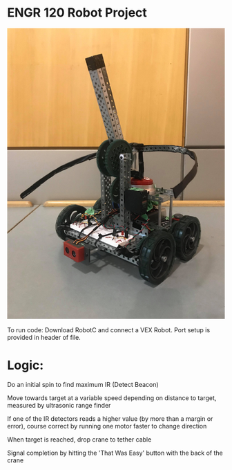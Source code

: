 # ENGR 120 Robot Project

![Image of Robot](https://github.com/faesalm/ENGR-120/blob/master/55532051_314950109166214_3761898048532250624_n.jpg)

To run code: Download RobotC and connect a VEX Robot. Port setup is provided in header of file. 


# Logic: 

Do an initial spin to find maximum IR (Detect Beacon) 

Move towards target at a variable speed depending on distance to target, measured by ultrasonic range finder 

If one of the IR detectors reads a higher value (by more than a margin or error), course correct by running one motor faster to change direction

When target is reached, drop crane to tether cable

Signal completion by hitting the 'That Was Easy' button with the back of the crane
